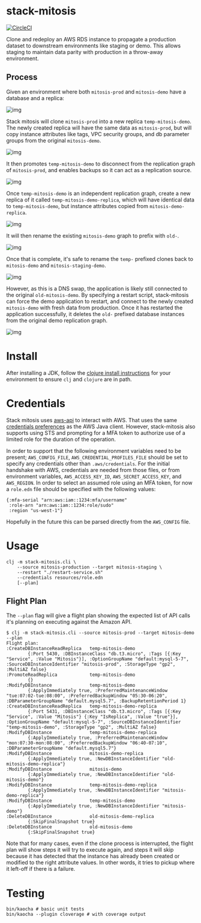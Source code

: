 # stack-mitosis

[![CircleCI](https://circleci.com/gh/dgtized/stack-mitosis.svg?style=svg)](https://circleci.com/gh/dgtized/stack-mitosis)

Clone and redeploy an AWS RDS instance to propagate a production dataset to
downstream environments like staging or demo. This allows staging to maintain
data parity with production in a throw-away environment.

## Process

Given an environment where both `mitosis-prod` and `mitosis-demo` have a database and a replica:

![img](doc/img/starting.png)

Stack mitosis will clone `mitosis-prod` into a new replica `temp-mitosis-demo`. The newly created replica will have the same data as `mitosis-prod`, but will copy instance attributes like tags, VPC security groups, and db parameter groups from the original `mitosis-demo`.

![img](doc/img/copying-1.png)

It then promotes `temp-mitosis-demo` to disconnect from the replication graph of `mitosis-prod`, and enables backups so it can act as a replication source.

![img](doc/img/promote-1.png)

Once `temp-mitosis-demo` is an independent replication graph, create a new replica of it called `temp-mitosis-demo-replica`, which will have identical data to `temp-mitosis-demo`, but instance attributes copied from `mitosis-demo-replica`.

![img](doc/img/copying-2.png)

It will then rename the existing `mitosis-demo` graph to prefix with `old-`.

![img](doc/img/rename-1.png)

Once that is complete, it's safe to rename the `temp-` prefixed clones back to `mitosis-demo` and `mitosis-staging-demo`.

![img](doc/img/rename-2.png)

 However, as this is a DNS swap, the application is likely still connected to the original `old-mitosis-demo`. By specifying a restart script, stack-mitosis can force the demo application to restart, and connect to the newly created `mitosis-demo` with fresh data from production. Once it has restarted the application successfully, it deletes the `old-` prefixed database instances from the original demo replication graph.

![img](doc/img/final.png)

# Install

After installing a JDK, follow the [clojure install
instructions](https://clojure.org/guides/getting_started) for your environment
to ensure `clj` and `clojure` are in path.

# Credentials

Stack mitosis uses [aws-api](https://github.com/cognitect-labs/aws-api) to
interact with AWS. That uses the same [credentials
preferences](https://docs.aws.amazon.com/sdk-for-java/v1/developer-guide/credentials.html)
as the AWS Java client. However, stack-mitosis also supports using STS and
prompting for a MFA token to authorize use of a limited role for the duration of
the operation.

In order to support that the following environment variables need to be present;
`AWS_CONFIG_FILE`, `AWS_CREDENTIAL_PROFILES_FILE` should be set to specify any
credentials other than `.aws/credentials`. For the initial handshake with AWS,
credentials are needed from those files, or from environment variables,
`AWS_ACCESS_KEY_ID`, `AWS_SECRET_ACCESS_KEY`, and `AWS_REGION`. In order to
select an assumed role using an MFA token, for now a `role.edn` file should be
specified with the following values:

```
{:mfa-serial "arn:aws:iam::1234:mfa/username"
 :role-arn "arn:aws:iam::1234:role/sudo"
 :region "us-west-1"}
```

Hopefully in the future this can be parsed directly from the `AWS_CONFIG` file.

# Usage

    clj -m stack-mitosis.cli \
        --source mitosis-production --target mitosis-staging \
        --restart "./restart-service.sh"
        --credentials resources/role.edn
        [--plan]

## Flight Plan

The `--plan` flag will give a flight plan showing the expected list of API calls it's planning on executing against the Amazon API. 

```
$ clj -m stack-mitosis.cli --source mitosis-prod --target mitosis-demo --plan
Flight plan:
:CreateDBInstanceReadReplica   temp-mitosis-demo
        {:Port 5430, :DBInstanceClass "db.t3.micro", :Tags [{:Key "Service", :Value "Mitosis"}], :OptionGroupName "default:mysql-5-7", :SourceDBInstanceIdentifier "mitosis-prod", :StorageType "gp2", :MultiAZ false}
:PromoteReadReplica            temp-mitosis-demo
        {}
:ModifyDBInstance              temp-mitosis-demo
        {:ApplyImmediately true, :PreferredMaintenanceWindow "tue:07:02-tue:08:00", :PreferredBackupWindow "05:30-06:20", :DBParameterGroupName "default.mysql5.7", :BackupRetentionPeriod 1}
:CreateDBInstanceReadReplica   temp-mitosis-demo-replica
        {:Port 5431, :DBInstanceClass "db.t3.micro", :Tags [{:Key "Service", :Value "Mitosis"} {:Key "IsReplica", :Value "true"}], :OptionGroupName "default:mysql-5-7", :SourceDBInstanceIdentifier "temp-mitosis-demo", :StorageType "gp2", :MultiAZ false}
:ModifyDBInstance              temp-mitosis-demo-replica
        {:ApplyImmediately true, :PreferredMaintenanceWindow "mon:07:30-mon:08:00", :PreferredBackupWindow "06:40-07:10", :DBParameterGroupName "default.mysql5.7"}
:ModifyDBInstance              mitosis-demo-replica
        {:ApplyImmediately true, :NewDBInstanceIdentifier "old-mitosis-demo-replica"}
:ModifyDBInstance              mitosis-demo
        {:ApplyImmediately true, :NewDBInstanceIdentifier "old-mitosis-demo"}
:ModifyDBInstance              temp-mitosis-demo-replica
        {:ApplyImmediately true, :NewDBInstanceIdentifier "mitosis-demo-replica"}
:ModifyDBInstance              temp-mitosis-demo
        {:ApplyImmediately true, :NewDBInstanceIdentifier "mitosis-demo"}
:DeleteDBInstance              old-mitosis-demo-replica
        {:SkipFinalSnapshot true}
:DeleteDBInstance              old-mitosis-demo
        {:SkipFinalSnapshot true}
```

Note that for many cases, even if the clone process is interrupted, the flight plan will show steps it will try to execute again, and steps it will skip because it has detected that the instance has already been created or modified to the right attribute values. In other words, it tries to pickup where it left-off if there is a failure.

# Testing

    bin/kaocha # basic unit tests
    bin/kaocha --plugin cloverage # with coverage output
